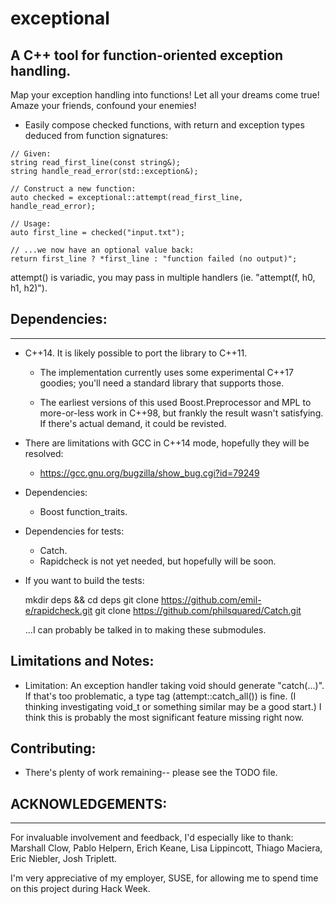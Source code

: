 # exceptional

## A C++ tool for function-oriented exception handling. 
Map your exception handling into functions! 
Let all your dreams come true! 
Amaze your friends, confound your enemies!

* Easily compose checked functions, with return and exception types deduced from function signatures:
```
// Given:
string read_first_line(const string&);
string handle_read_error(std::exception&);

// Construct a new function:
auto checked = exceptional::attempt(read_first_line, handle_read_error);

// Usage:
auto first_line = checked("input.txt");

// ...we now have an optional value back:
return first_line ? *first_line : "function failed (no output)";
```

attempt() is variadic, you may pass in multiple handlers (ie. "attempt(f, h0, h1, h2)").

## Dependencies:
---

* C++14. It is likely possible to port the library to C++11.
	- The implementation currently uses some experimental C++17 goodies; you'll need a standard
	library that supports those.

	- The earliest versions of this used Boost.Preprocessor and MPL to more-or-less
	work in C++98, but frankly the result wasn't satisfying. If there's actual demand,
	it could be revisted.

* There are limitations with GCC in C++14 mode, hopefully they will be resolved:
	- https://gcc.gnu.org/bugzilla/show_bug.cgi?id=79249

* Dependencies:
	- Boost function_traits.

* Dependencies for tests:
	- Catch.
	- Rapidcheck is not yet needed, but hopefully will be soon.

* If you want to build the tests:

	mkdir deps && cd deps
	git clone https://github.com/emil-e/rapidcheck.git
	git clone https://github.com/philsquared/Catch.git

	...I can probably be talked in to making these submodules.

## Limitations and Notes:

* Limitation: An exception handler taking void should generate "catch(...)". If that's too 
problematic, a type tag (attempt::catch_all()) is fine. (I thinking investigating void_t or something similar may be a good start.) I
think this is probably the most significant feature missing right now.

## Contributing:

* There's plenty of work remaining-- please see the TODO file. 

## ACKNOWLEDGEMENTS:
---

For invaluable involvement and feedback, I'd especially like to thank:
Marshall Clow, Pablo Helpern, Erich Keane, Lisa Lippincott, Thiago Maciera, Eric Niebler, Josh Triplett.

I'm very appreciative of my employer, SUSE, for allowing me to spend time on this project during Hack Week.

